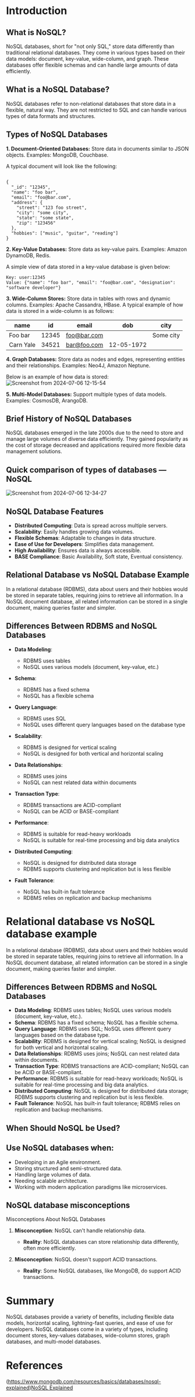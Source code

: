 # Introduction

## What is NoSQL?

NoSQL databases, short for "not only SQL," store data differently than traditional relational databases. They come in various types based on their data models: document, key-value, wide-column, and graph. These databases offer flexible schemas and can handle large amounts of data efficiently.

## What is a NoSQL Database?

NoSQL databases refer to non-relational databases that store data in a flexible, natural way. They are not restricted to SQL and can handle various types of data formats and structures.

## Types of NoSQL Databases
**1. Document-Oriented Databases:** Store data in documents similar to JSON objects.
Examples: MongoDB, Couchbase.

A typical document will look like the following:

```

{
  "_id": "12345",
  "name": "foo bar",
  "email": "foo@bar.com",
  "address": {
    "street": "123 foo street",
    "city": "some city",
    "state": "some state",
    "zip": "123456"
  },
  "hobbies": ["music", "guitar", "reading"]
}

```

**2. Key-Value Databases:** Store data as key-value pairs. Examples: Amazon DynamoDB, Redis.

A simple view of data stored in a key-value database is given below:

```
Key: user:12345
Value: {"name": "foo bar", "email": "foo@bar.com", "designation": "software developer"}

```

**3. Wide-Column Stores:** 
Store data in tables with rows and dynamic columns. Examples: Apache Cassandra, HBase.
A typical example of how data is stored in a wide-column is as follows:

| name      | id    | email        | dob        | city      |
|-----------|-------|--------------|------------|-----------|
| Foo bar   | 12345 | foo@bar.com  |            | Some city |
| Carn Yale | 34521 | bar@foo.com  | 12-05-1972 |           |



**4. Graph Databases:** Store data as nodes and edges, representing entities and their relationships. 
Examples: Neo4J, Amazon Neptune.

Below is an example of how data is stored:
![Screenshot from 2024-07-06 12-15-54](https://github.com/lalitha145/repo-concepts/assets/97296095/9ee0f082-6d3e-4da9-9527-d0504ccfba25)



**5. Multi-Model Databases:** Support multiple types of data models. Examples: CosmosDB, ArangoDB.

## Brief History of NoSQL Databases

NoSQL databases emerged in the late 2000s due to the need to store and manage large volumes of diverse data efficiently. They gained popularity as the cost of storage decreased and applications required more flexible data management solutions.

## Quick comparison of types of databases — NoSQL

![Screenshot from 2024-07-06 12-34-27](https://github.com/lalitha145/repo-concepts/assets/97296095/ad17d5c5-67a0-4d0e-869b-ff19f0d5a1b1)


## NoSQL Database Features

- **Distributed Computing**: Data is spread across multiple servers.
- **Scalability**: Easily handles growing data volumes.
- **Flexible Schemas**: Adaptable to changes in data structure.
- **Ease of Use for Developers**: Simplifies data management.
- **High Availability**: Ensures data is always accessible.
- **BASE Compliance**: Basic Availability, Soft state, Eventual consistency.

## Relational Database vs NoSQL Database Example

In a relational database (RDBMS), data about users and their hobbies would be stored in separate tables, requiring joins to retrieve all information. In a NoSQL document database, all related information can be stored in a single document, making queries faster and simpler.

## Differences Between RDBMS and NoSQL Databases

- **Data Modeling**: 
  - RDBMS uses tables
  - NoSQL uses various models (document, key-value, etc.)

- **Schema**: 
  - RDBMS has a fixed schema
  - NoSQL has a flexible schema

- **Query Language**: 
  - RDBMS uses SQL
  - NoSQL uses different query languages based on the database type

- **Scalability**: 
  - RDBMS is designed for vertical scaling
  - NoSQL is designed for both vertical and horizontal scaling

- **Data Relationships**: 
  - RDBMS uses joins
  - NoSQL can nest related data within documents

- **Transaction Type**: 
  - RDBMS transactions are ACID-compliant
  - NoSQL can be ACID or BASE-compliant

- **Performance**: 
  - RDBMS is suitable for read-heavy workloads
  - NoSQL is suitable for real-time processing and big data analytics

- **Distributed Computing**: 
  - NoSQL is designed for distributed data storage
  - RDBMS supports clustering and replication but is less flexible

- **Fault Tolerance**: 
  - NoSQL has built-in fault tolerance
  - RDBMS relies on replication and backup mechanisms

# Relational database vs NoSQL database example

In a relational database (RDBMS), data about users and their hobbies would be stored in separate tables, requiring joins to retrieve all information. In a NoSQL document database, all related information can be stored in a single document, making queries faster and simpler.

## Differences Between RDBMS and NoSQL Databases

- **Data Modeling**: RDBMS uses tables; NoSQL uses various models (document, key-value, etc.).
- **Schema**: RDBMS has a fixed schema; NoSQL has a flexible schema.
- **Query Language**: RDBMS uses SQL; NoSQL uses different query languages based on the database type.
- **Scalability**: RDBMS is designed for vertical scaling; NoSQL is designed for both vertical and horizontal scaling.
- **Data Relationships**: RDBMS uses joins; NoSQL can nest related data within documents.
- **Transaction Type**: RDBMS transactions are ACID-compliant; NoSQL can be ACID or BASE-compliant.
- **Performance**: RDBMS is suitable for read-heavy workloads; NoSQL is suitable for real-time processing and big data analytics.
- **Distributed Computing**: NoSQL is designed for distributed data storage; RDBMS supports clustering and replication but is less flexible.
- **Fault Tolerance**: NoSQL has built-in fault tolerance; RDBMS relies on replication and backup mechanisms.

## When Should NoSQL be Used?

## Use NoSQL databases when:

- Developing in an Agile environment.
- Storing structured and semi-structured data.
- Handling large volumes of data.
- Needing scalable architecture.
- Working with modern application paradigms like microservices.

 ## NoSQL database misconceptions
 
 Misconceptions About NoSQL Databases

1. **Misconception**: NoSQL can't handle relationship data.
   - **Reality**: NoSQL databases can store relationship data differently, often more efficiently.

2. **Misconception**: NoSQL doesn't support ACID transactions.
   - **Reality**: Some NoSQL databases, like MongoDB, do support ACID transactions.

 
# Summary

NoSQL databases provide a variety of benefits, including flexible data models, horizontal scaling, lightning-fast queries, and ease of use for developers. NoSQL databases come in a variety of types, including document stores, key-values databases, wide-column stores, graph databases, and multi-model databases.

# References

(https://www.mongodb.com/resources/basics/databases/nosql-explained)[NoSQL Explained](https://www.mongodb.com/resources/basics/databases/nosql-explained)



